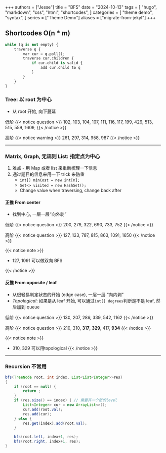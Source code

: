 +++
authors = ["Jesse"]
title = "BFS"
date = "2024-10-13"
tags = [
    "hugo",
    "markdown",
    "css",
    "html",
    "shortcodes",
]
categories = [
    "theme demo",
    "syntax",
]
series = ["Theme Demo"]
aliases = ["migrate-from-jekyl"]
+++

## Shortcodes O(n \* m)

```python
while (q is not empty) {
	traverse q {
		var cur = q.poll();
		traverse cur.children {
			if cur.child is valid {
				add cur.child to q
			}
		}
	}
}
```

### Tree: 以 root 为中心

- 从 root 开始, 向下蔓延

低阶
{{< notice question >}}
102, 103, 104, 107, 111, 116, 117, 199, 429, 513, 515, 559, 1609,
{{< /notice >}}

高阶
{{< notice warning >}}
261, 297, 314, 958, 987
{{< /notice >}}

---

### Matrix, Graph, 无规则 List: 指定点为中心

1. 难点 - 用 Map 或者 list 来重新梳理一下信息
2. 通过题目的信息来用一下 trick 来防重
   - `int[] minCost = new int[n];`
   - `Set<> visited = new HashSet();`
   - Change value when traversing, change back after

#### 正推 From center

- 找到中心, 一层一层“向外剥”

低阶
{{< notice question >}}
200, 279, 322, 690, 733, 752
{{< /notice >}}

高阶
{{< notice question >}}
127, 133, 787, 815, 863, 1091, 1650
{{< /notice >}}

{{< notice note >}}

- 127, 1091 可以做双向 BFS

{{< /notice >}}

#### 反推 From opposite / leaf

- 从很轻易判定状态的开始 (edge case), 一层一层 “向内剥”
- _Topological_: 如果是从 leaf 开始, 可以通过`int[] degrees`判断是不是 leaf, 然后加到 queue

低阶
{{< notice question >}}
130, 207, 286, 339, 542, 1162
{{< /notice >}}

高阶
{{< notice question >}}
210, 310, **317**, **329**, 417, **934**
{{< /notice >}}

{{< notice note >}}
- 310, 329 可以用topological
{{< /notice >}}

---

### Recursion 不常用

```java
bfs(TreeNode root, int index, List<List<Integer>>res)
{
	if (root == null) {
		return ;
	}
	if (res.size() == index) { // 需要开一个新的level
		List<Integer> cur = new ArrayList<>();
		cur.add(root.val);
		res.add(cur);
	} else {
		res.get(index).add(root.val);
	}

	bfs(root.left, index+1, res);
	bfs(root.right, index+1, res);
}
```
